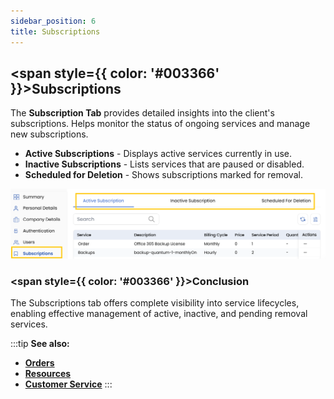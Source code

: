 ```yaml
---
sidebar_position: 6
title: Subscriptions
---
```


## <span style={{ color: '#003366' }}>Subscriptions</span>

The **Subscription Tab** provides detailed insights into the client's subscriptions. Helps monitor the status of ongoing services and manage new subscriptions.

- **Active Subscriptions** - Displays active services currently in use.
- **Inactive Subscriptions** - Lists services that are paused or disabled.
- **Scheduled for Deletion** - Shows subscriptions marked for removal.

![Subscription Management](images/subs.png)

### <span style={{ color: '#003366' }}>Conclusion</span>
The Subscriptions tab offers complete visibility into service lifecycles, enabling effective management of active, inactive, and pending removal services.

:::tip
**See also:**  
- **[Orders](./Orders.md)**
- **[Resources](./Resources.md)**
- **[Customer Service](./Customer%20Services.md)**
:::